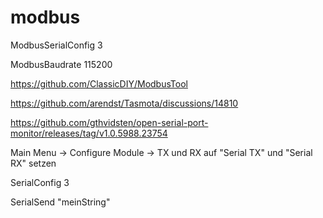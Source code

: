 # modbus

ModbusSerialConfig 3

ModbusBaudrate 115200

https://github.com/ClassicDIY/ModbusTool

https://github.com/arendst/Tasmota/discussions/14810

https://github.com/gthvidsten/open-serial-port-monitor/releases/tag/v1.0.5988.23754

Main Menu -> Configure Module -> TX und RX auf "Serial TX" und "Serial RX" setzen

SerialConfig 3

SerialSend "meinString"

